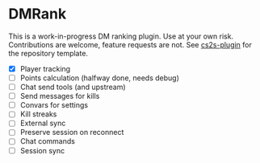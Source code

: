 # DMRank

This is a work-in-progress DM ranking plugin.
Use at your own risk.
Contributions are welcome, feature requests are not.
See [cs2s-plugin](https://github.com/noahbkim/cs2s-plugin) for the repository template.

- [x] Player tracking
- [ ] Points calculation (halfway done, needs debug)
- [ ] Chat send tools (and upstream)
- [ ] Send messages for kills
- [ ] Convars for settings
- [ ] Kill streaks
- [ ] External sync
- [ ] Preserve session on reconnect
- [ ] Chat commands
- [ ] Session sync
